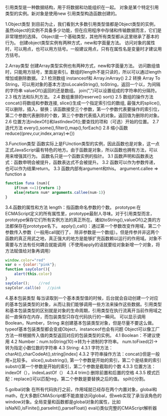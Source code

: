引用类型是一种数据结构，用于将数据和功能组织在一起。
对象是某个特定引用类型的实例。新对象是使用new 引用类型构造函数创建的。

1.Object类型
    到目前为止，我们看到大多数引用类型值都是Object类型的实例，虽然object的实例不具备多少功能，但在应用程序中存储和传输数据而言，它们是非常理想的选择。
    Object是一个基础类型，其他所有类型都从这里继承了基本的行为。
    创建object类型实例有两种方式，new和字面量方法。
    访问对象的属性时，可以用点，也可以用方括号。一般建议用点，只有在属性名是变量时才建议用方括号。

2.Array类型
    创建Array类型实例也有两种方式，new和字面量方法。
    访问数组值时，只能用方括号，里面是索引。数组的length不是只读的，所以可以通过length增加或删除数据。
    2.1 检测数组
    instanceof和 Array.inArray()
    2.2 转换
    Array To String，可以用对象的基本方法toLocaleString(), toString，返回一个以，为间隔的字符串
    valueOf()返回的还是数组。
    join(",")可以设置组成的字符串的分隔符。
    2.3 栈方法和队列方法。
    2.4 数组重排的reserve() sort()
    2.5 数组的操作方法concat()将数组和参数连接, slice()生成一个指定索引位的数组,
    最强大的splice(),可以删除，插入，替换；该函数接受三个参数，第一个参数代表要操作的索引位，第二个参数代表删除的个数，第三个参数代表插入的对象。返回值为删除的对象。
    2.6 位置方法indexOf()和lastIndexOf();要查找的项和（可选）开始的位置。
    2.7 迭代方法 every(),some(),filter(),map(),forEach()
    2.8 缩小函数 reduce((prev,cur,index,array)=>{})

3.Function类型
    函数实际上是FUnction类型的实例，因此函数也是对象，这一点正式JavaScript最有特色的地方。由于函数是对象，所以函数也拥有方法，可以用来增强其行为。
    函数名只是一个函数实例的指针。
    3.1 函数声明和函数表达式：函数申明会被提升，函数表达式不会被提升。
    3.2 函数可以作为参数传递，也可以作为结果return。
    3.3 函数内部有argument和this。
        argument.callee => function a
```js
function funa (num){
    if(num <=1){return 1}
    else{return num* arguments.callee(num-1)}
}
```
3.4.函数的属性和方法
    length：指函数命名参数的个数。
    prototype:在ECMAScript定义的所有属性里，prototype最耐人寻味。对于引用类型而言，prototype保存它们所有实例方法的真正所在。诸如toString(),valueOf()之类的方法都保存在prototype名下。
    apply(),call()：通过第一个参数改变作用域，第二个参数传入参数（一般用call就行了， 除非参数是一个数组）。但是传参并非这两个函数的真正用武之地，真正强大的地方是能够扩充函数赖以运行的作用域。对象不需要与方法有任何耦合就能调用（不使用apply的话就要给对象新增一个对象，将方法赋值给对象再调用）
```js
window.color="red"
var o = {color:"pink"};
function sayColor(){
    alert(this.color)
}
sayColor();    //red
sayColor.call(o)   //pink
```
4.基本包装类型
    每当读取到一个基本类型值的时候，后台就会自动创建一个对应的基本包装类型的对象，从而让我们能够调用一些方法来操作这些数据。引用类型和基本包装类型的区别就是对象的生命周期，引用类型在执行流离开当前作用域之前一直保存在内存，而包装类型只存在代码执行的一瞬间。
    可以显示调用Boolean，Number，String 来创建基本包装类型对象，但是尽量不要这么做。
    typeof基本包装类型都会变成Object，instanceof也会有问题
    Object可以像工厂方法一样根据传入值的类型返回对应的包装类型的实例。
    4.1 Boolean：不建议使用
    4.2 Number：num.toString(10)->转为十进制的字符串。
        num.toFixed(2)->转为指定小数位数的字符串
    4.3 String:
        4.3.1 字符方法：charAt(),charCodeAt(),string[index]
        4.3.2 字符串操作方法：concat()但是一般用+比较多。
            slice(),substring(), 第一个参数是开始的索引，第二个是结束的索引
            substr()第一个参数是开始的索引，第二个参数是截取的个数
        4.3.3 位置方法：indexOf（），indexLastOf（）
        4.3.4 trim():删除前置和后置的空格
        4.3.5 模式匹配：replace()可以匹配reg，第二个参数是要替换之后的值。
            spilt()分割。

5.golbal对象
    在所有代码执行之前，作用域就已经存在两个内置对象，global和math，在大多数ECMAScript都不能直接访问global，但web实现了承当该角色的window对象。全局变量和函数都是global对象的属性，比如isNaN(),isFinite(),parseInt(),parseFloat()
    eval()类似完整的CMAScript解析器
